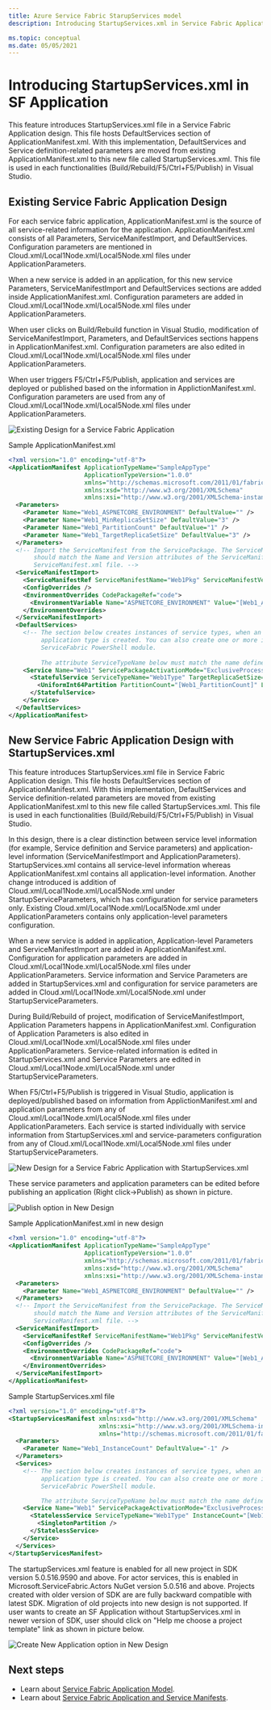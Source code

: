 ```yaml
---
title: Azure Service Fabric StarupServices model
description: Introducing StartupServices.xml in Service Fabric Application Model.

ms.topic: conceptual
ms.date: 05/05/2021
---
```

# Introducing StartupServices.xml in SF Application
This feature introduces StartupServices.xml file in a Service Fabric Application design. This file hosts DefaultServices section of ApplicationManifest.xml. With this implementation, DefaultServices and Service definition-related parameters are moved from existing ApplicationManifest.xml to this new file called StartupServices.xml. This file is used in each functionalities (Build/Rebuild/F5/Ctrl+F5/Publish) in Visual Studio.

## Existing Service Fabric Application Design
For each service fabric application, ApplicationManifest.xml is the source of all service-related information for the application. ApplicationManifest.xml consists of all Parameters, ServiceManifestImport, and DefaultServices. Configuration parameters are mentioned in Cloud.xml/Local1Node.xml/Local5Node.xml files under ApplicationParameters.

When a new service is added in an application, for this new service Parameters, ServiceManifestImport and DefaultServices sections are added inside ApplicationManifest.xml. Configuration parameters are added in Cloud.xml/Local1Node.xml/Local5Node.xml files under ApplicationParameters.

When user clicks on Build/Rebuild function in Visual Studio, modification of ServiceManifestImport, Parameters, and DefaultServices sections happens in ApplicationManifest.xml. Configuration parameters are also edited in Cloud.xml/Local1Node.xml/Local5Node.xml files under ApplicationParameters.

When user triggers F5/Ctrl+F5/Publish, application and services are deployed or published based on the information in ApplictionManifest.xml.  Configuration parameters are used from any of Cloud.xml/Local1Node.xml/Local5Node.xml files under ApplicationParameters.

![Existing Design for a Service Fabric Application][exisiting-design-diagram]

Sample ApplicationManifest.xml 

```xml
<?xml version="1.0" encoding="utf-8"?>
<ApplicationManifest ApplicationTypeName="SampleAppType"
                     ApplicationTypeVersion="1.0.0"
                     xmlns="http://schemas.microsoft.com/2011/01/fabric"
                     xmlns:xsd="http://www.w3.org/2001/XMLSchema"
                     xmlns:xsi="http://www.w3.org/2001/XMLSchema-instance">
  <Parameters>
    <Parameter Name="Web1_ASPNETCORE_ENVIRONMENT" DefaultValue="" />
    <Parameter Name="Web1_MinReplicaSetSize" DefaultValue="3" />
    <Parameter Name="Web1_PartitionCount" DefaultValue="1" />
    <Parameter Name="Web1_TargetReplicaSetSize" DefaultValue="3" />
  </Parameters>
  <!-- Import the ServiceManifest from the ServicePackage. The ServiceManifestName and ServiceManifestVersion 
       should match the Name and Version attributes of the ServiceManifest element defined in the 
       ServiceManifest.xml file. -->
  <ServiceManifestImport>
    <ServiceManifestRef ServiceManifestName="Web1Pkg" ServiceManifestVersion="1.0.0" />
    <ConfigOverrides />
    <EnvironmentOverrides CodePackageRef="code">
      <EnvironmentVariable Name="ASPNETCORE_ENVIRONMENT" Value="[Web1_ASPNETCORE_ENVIRONMENT]" />
    </EnvironmentOverrides>
  </ServiceManifestImport>
  <DefaultServices>
    <!-- The section below creates instances of service types, when an instance of this 
         application type is created. You can also create one or more instances of service type using the 
         ServiceFabric PowerShell module.
         
         The attribute ServiceTypeName below must match the name defined in the imported ServiceManifest.xml file. -->
    <Service Name="Web1" ServicePackageActivationMode="ExclusiveProcess">
      <StatefulService ServiceTypeName="Web1Type" TargetReplicaSetSize="[Web1_TargetReplicaSetSize]" MinReplicaSetSize="[Web1_MinReplicaSetSize]">
        <UniformInt64Partition PartitionCount="[Web1_PartitionCount]" LowKey="-9223372036854775808" HighKey="9223372036854775807" />
      </StatefulService>
    </Service>
  </DefaultServices>
</ApplicationManifest>
```

## New Service Fabric Application Design with StartupServices.xml
This feature introduces StartupServices.xml file in Service Fabric Application design. This file hosts DefaultServices section of ApplicationManifest.xml. With this implementation, DefaultServices and Service definition-related parameters are moved from existing ApplicationManifest.xml to this new file called StartupServices.xml. This file is used in each functionalities (Build/Rebuild/F5/Ctrl+F5/Publish) in Visual Studio.

In this design, there is a clear distinction between service level information (for example, Service definition and Service parameters) and application-level information (ServiceManifestImport and ApplicationParameters). StartupServices.xml contains all service-level information whereas ApplicationManifest.xml contains all application-level information. Another change introduced is addition of Cloud.xml/Local1Node.xml/Local5Node.xml under StartupServiceParameters, which has configuration for service parameters only. Existing Cloud.xml/Local1Node.xml/Local5Node.xml under ApplicationParameters contains only application-level parameters configuration.

When a new service is added in application, Application-level Parameters and ServiceManifestImport are added in ApplicationManifest.xml. Configuration for application parameters are added in Cloud.xml/Local1Node.xml/Local5Node.xml files under ApplicationParameters. Service information and Service Parameters are added in StartupServices.xml and configuration for service parameters are added in Cloud.xml/Local1Node.xml/Local5Node.xml under StartupServiceParameters.

During Build/Rebuild of project, modification of ServiceManifestImport, Application Parameters happens in ApplicationManifest.xml. Configuration of Application Parameters is also edited in Cloud.xml/Local1Node.xml/Local5Node.xml files under ApplicationParameters. Service-related information is edited in StartupServices.xml and Service Parameters are edited in Cloud.xml/Local1Node.xml/Local5Node.xml under StartupServiceParameters.

When F5/Ctrl+F5/Publish is triggered in Visual Studio, application is deployed/published based on information from ApplictionManifest.xml and application parameters from any of Cloud.xml/Local1Node.xml/Local5Node.xml files under ApplicationParameters. Each service is started individually with service information from StartupServices.xml and service-parameters configuration from any of Cloud.xml/Local1Node.xml/Local5Node.xml files under StartupServiceParameters.

![New Design for a Service Fabric Application with StartupServices.xml][new-design-diagram]

These service parameters and application parameters can be edited before publishing an application (Right click->Publish) as shown in picture.

![Publish option in New Design][publish-application]

Sample ApplicationManifest.xml in new design
```xml
<?xml version="1.0" encoding="utf-8"?>
<ApplicationManifest ApplicationTypeName="SampleAppType"
                     ApplicationTypeVersion="1.0.0"
                     xmlns="http://schemas.microsoft.com/2011/01/fabric"
                     xmlns:xsd="http://www.w3.org/2001/XMLSchema"
                     xmlns:xsi="http://www.w3.org/2001/XMLSchema-instance">
  <Parameters>
    <Parameter Name="Web1_ASPNETCORE_ENVIRONMENT" DefaultValue="" />
  </Parameters>
  <!-- Import the ServiceManifest from the ServicePackage. The ServiceManifestName and ServiceManifestVersion 
       should match the Name and Version attributes of the ServiceManifest element defined in the 
       ServiceManifest.xml file. -->
  <ServiceManifestImport>
    <ServiceManifestRef ServiceManifestName="Web1Pkg" ServiceManifestVersion="1.0.0" />
    <ConfigOverrides />
    <EnvironmentOverrides CodePackageRef="code">
      <EnvironmentVariable Name="ASPNETCORE_ENVIRONMENT" Value="[Web1_ASPNETCORE_ENVIRONMENT]" />
    </EnvironmentOverrides>
  </ServiceManifestImport>
</ApplicationManifest>
```

Sample StartupServices.xml file
```xml
<?xml version="1.0" encoding="utf-8"?>
<StartupServicesManifest xmlns:xsd="http://www.w3.org/2001/XMLSchema"
                         xmlns:xsi="http://www.w3.org/2001/XMLSchema-instance"
                         xmlns="http://schemas.microsoft.com/2011/01/fabric">
  <Parameters>
    <Parameter Name="Web1_InstanceCount" DefaultValue="-1" />
  </Parameters>
  <Services>
    <!-- The section below creates instances of service types, when an instance of this 
         application type is created. You can also create one or more instances of service type using the 
         ServiceFabric PowerShell module.

         The attribute ServiceTypeName below must match the name defined in the imported ServiceManifest.xml file. -->
    <Service Name="Web1" ServicePackageActivationMode="ExclusiveProcess">
      <StatelessService ServiceTypeName="Web1Type" InstanceCount="[Web1_InstanceCount]">
        <SingletonPartition />
      </StatelessService>
    </Service>
  </Services>
</StartupServicesManifest>
```

The startupServices.xml feature is enabled for all new project in SDK version 5.0.516.9590 and above. For actor services, this is enabled in Microsoft.ServiceFabric.Actors NuGet version 5.0.516 and above. Projects created with older version of SDK are are fully backward compatible with latest SDK. Migration of old projects into new design is not supported. If user wants to create an SF Application without StartupServices.xml in newer version of SDK, user should click on "Help me choose a project template" link as shown in picture below.

![Create New Application option in New Design][create-new-project]



## Next steps
- Learn about [Service Fabric Application Model](service-fabric-application-model.md).
- Learn about [Service Fabric Application and Service Manifests](service-fabric-application-and-service-manifests.md).

<!--Image references-->
[exisiting-design-diagram]: ./media/service-fabric-startupservices/existing-design.png
[new-design-diagram]: ./media/service-fabric-startupservices/new-design.png
[publish-application]: ./media/service-fabric-startupservices/publish-application.png
[create-new-project]: ./media/service-fabric-startupservices/create-new-project.png

